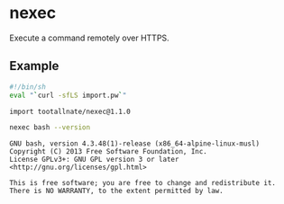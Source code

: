 # nexec

Execute a command remotely over HTTPS.

## Example

```bash
#!/bin/sh
eval "`curl -sfLS import.pw`"

import tootallnate/nexec@1.1.0

nexec bash --version
```

```
GNU bash, version 4.3.48(1)-release (x86_64-alpine-linux-musl)
Copyright (C) 2013 Free Software Foundation, Inc.
License GPLv3+: GNU GPL version 3 or later <http://gnu.org/licenses/gpl.html>

This is free software; you are free to change and redistribute it.
There is NO WARRANTY, to the extent permitted by law.
```
